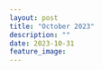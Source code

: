 ```yaml
---
layout: post
title: "October 2023"
description: ""
date: 2023-10-31
feature_image: 
---
```


<!--more-->
